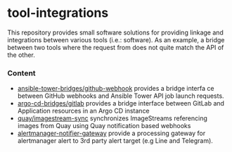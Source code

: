 # tool-integrations

This repository provides small software solutions for providing linkage and integrations between various
 tools (i.e.: software). As an example, a bridge between two tools where the request from does not quite
 match the API of the other.

### Content

- [ansible-tower-bridges/github-webhook](ansible-tower-bridges/github-webhook) provides a bridge interfa
ce between GitHub webhooks and Ansible Tower API job launch requests.
- [argo-cd-bridges/gitlab](argo-cd-bridges/gitlab) provides a bridge interface between GitLab and Application resources in an Argo CD instance
- [quay/imagestream-sync](quay/imagestream-sync) synchronizes ImageStreams referencing images from Quay using Quay notification based webhooks
- [alertmanager-notifier-gateway](alertmanager-notifier-gateway) provide a processing gateway for alertmanager alert to 3rd party alert target (e.g Line and Telegram).

